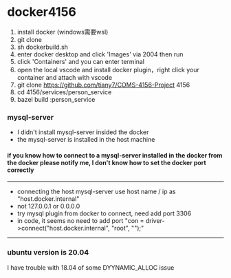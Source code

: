 # docker4156

1. install docker (windows需要wsl)
2. git clone 
3. sh dockerbuild.sh
4. enter docker desktop and click 'Images' via 2004 then run 
5. click 'Containers' and you can enter terminal
6. open the local vscode and install docker plugin，right click your container and attach with vscode
7. git clone https://github.com/tiany7/COMS-4156-Project 4156
8. cd 4156/services/person_service
9. bazel build :person_service

### mysql-server 
- I didn't install mysql-server insided the docker
- the mysql-server is installed in the host machine
#### if you know how to connect to a mysql-server installed in the docker from the docker please notify me, I don't know how to set the docker port correctly
*********************************
- connecting the host mysql-server use host name / ip as "host.docker.internal"
- not 127.0.0.1 or 0.0.0.0
- try mysql plugin from docker to connect, need add port 3306
- in code, it seems no need to add port "con = driver->connect("host.docker.internal", "root", "");"
*********************************


### ubuntu version is 20.04
I have trouble with 18.04 of some DYYNAMIC_ALLOC issue

